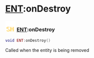 # [ENT](../ent/README.md):onDestroy

### <img src="../../.gitbook/assets/shared.png" width="32" height="32" /> [ENT](../ent/README.md):onDestroy

```lua
void ENT:onDestroy()
```

Called when the entity is being removed<br>
